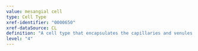 ```yaml
---
value: mesangial cell
type: Cell Type
xref-identifier: "0000650"
xref-dataSource: CL
definition: "A cell type that encapsulates the capillaries and venules in the kidney. This cell secretes mesangial matrix that provides the structural support for the capillaries.|Do all of these cells really develop from some mesenchymal stem cell?"
level: "4"
---
```

